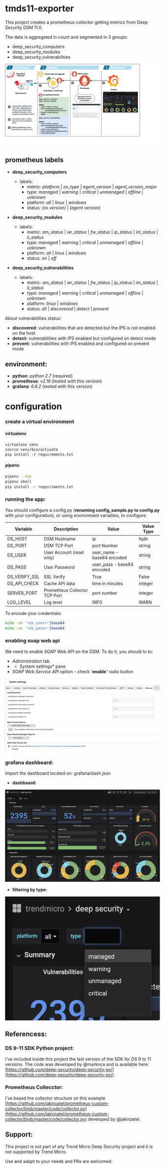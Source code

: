 # tmds11-exporter

This project creates a prometheus collector getting metrics from Deep Security DSM 11.0.

The data is aggregated in count and segmented in 3 groups:

* deep_security_computers
* deep_security_modules
* deep_security_vulnerabilities

![diagram](img/tmds-exporter.png)

## prometheus labels

* **deep_security_computers**
    * labels:
        * metric: *platform* | *os_type* | *agent_version* | *agent_version_major* 
        * type: *managed* | *warning* | *critical* | *unmanaged* | *offline* | *unknown*
        * platform: *all* | *linux* | *windows*
        * status: *(os version)* | *(agent version)*
  
* **deep_security_modules**
    * labels:
       * metric: *am_status* | *wr_status* | *fw_status* | *ip_status* | *im_status* | *li_status*
       * type: *managed* | *warning* | *critical* | *unmanaged* | *offline* | *unknown*
       * platform: *all* | *linux* | *windows*
       * status: *on* | *off*
  
* **deep_security_vulnerabilities**
    * labels:
       * metric: *am_status* | *wr_status* | *fw_status* | *ip_status* | *im_status* | *li_status*
       * type: *managed* | *warning* | *critical* | *unmanaged* | *offline* | *unknown*
       * platform: *linux* | *windows*
       * status: *all* | *discovered* | *detect* | *prevent*

About vulnerabilities status:

* **discovered:** vulnerabilities that are detected but the IPS is not enabled on the host
* **detect:** vulnerabilities with IPS enabled but configured on detect mode
* **prevent:** vulnerabilities with IPS enabled and configured on prevent mode

## environment:

* **python**: *python 2.7* (required)
* **prometheus**: *v2.16* (tested with this version)
* **grafana**: *6.6.2* (tested with this version)

# configuration

### create a virtual environment

#### virtualenv

~~~
virtualenv venv
source venv/bin/activate
pip install -r requirements.txt
~~~

#### pipenv

~~~sh
pipenv --two
pipenv shell
pip install -r requiriments.txt
~~~

### running the app:

You should configure a config.py (**renaming config_sample.py to config.py** with your configuration), or using environment variables, to configure:

| Variable    | Description                    | Value                          | Value Type  |
|-------------|--------------------------------|--------------------------------|-------------|
|DS_HOST      | DSM Hostname                   | ip|fqdn                        | string|
|DS_PORT      | DSM TCP Port                   | port Number                    | string|
|DS_USER      | User Account (read only)       | user_name - base64 encoded     | string|
|DS_PASS      | User Password                  | user_pass - base64 encoded     | string|
|DS_VERIFY_SSL| SSL Verify                     | True|False                     | boolean|
|DS_API_CHECK | Cache API data                 | time in minutes                | integer|
|SERVER_PORT  | Prometheus Collector TCP Port  | port number                    | integer|
|LOG_LEVEL    | Log level                      | INFO|WARN|DEBUG|ERROR|CRITICAL | string|

To encode your credentials:

~~~sh
echo -ne '<ds_user>'|base64
echo -ne '<ds_pass>'|base64
~~~

### enabling soap web api

We need to enable SOAP Web API on the DSM. To do it, you should to to:

* *Administration* tab
* * System settings* pane
* *SOAP Web Service API* option - check '**enable**' radio button

![soap_api](img/sap_api_config.png)

### grafana dashboard:

Import the dashboard located on: grafana/dash.json

* **dashboard:**

![dashboard](img/grafana-dash.png)

* **filtering by type:** 
  
![dashboard](img/grafana-dash-type.png)


## Referencess:

### DS 9-11 SDK Python project:

I've included inside this project the last version of the SDK for DS 9 to 11 versions. The code was developed by @marknca and is available here: [https://github.com/deep-security/deep-security-py/](https://github.com/deep-security/deep-security-py/).

### Prometheus Collecctor:

I've based the collector structure on this example [https://github.com/jakirpatel/prometheus-custom-collector/blob/master/code/collector.py](https://github.com/jakirpatel/prometheus-custom-collector/blob/master/code/collector.py) developed by @jakirpatel.

## Support:

This project is not part of any Trend Micro Deep Security project and it is not supported by Trend Micro. 

Use and adapt to your needs and PRs are welcomed.




